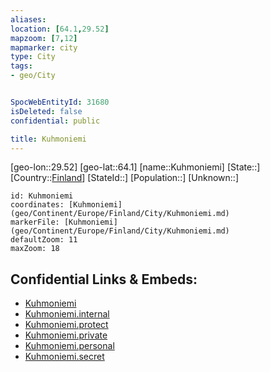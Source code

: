 ```yaml
---
aliases: 
location: [64.1,29.52]
mapzoom: [7,12] 
mapmarker: city 
type: City
tags:
- geo/City


SpocWebEntityId: 31680
isDeleted: false
confidential: public

title: Kuhmoniemi
---
```

[geo-lon::29.52]
[geo-lat::64.1]
[name::Kuhmoniemi]
[State::]
[Country::[Finland](geo/Continent/Europe/Finland.md)]
[StateId::]
[Population::]
[Unknown::]


```leaflet
id: Kuhmoniemi
coordinates: [Kuhmoniemi](geo/Continent/Europe/Finland/City/Kuhmoniemi.md)
markerFile: [Kuhmoniemi](geo/Continent/Europe/Finland/City/Kuhmoniemi.md)
defaultZoom: 11 
maxZoom: 18
```


## Confidential Links & Embeds: 
- [Kuhmoniemi](../../../../../../_public/geo/Continent/Europe/Finland/City/Kuhmoniemi.md) 
- [Kuhmoniemi.internal](../../../../../../_internal/geo/Continent/Europe/Finland/City/Kuhmoniemi.internal.md) 
- [Kuhmoniemi.protect](../../../../../../_protect/geo/Continent/Europe/Finland/City/Kuhmoniemi.protect.md) 
- [Kuhmoniemi.private](../../../../../../_private/geo/Continent/Europe/Finland/City/Kuhmoniemi.private.md) 
- [Kuhmoniemi.personal](../../../../../../_personal/geo/Continent/Europe/Finland/City/Kuhmoniemi.personal.md) 
- [Kuhmoniemi.secret](../../../../../../_secret/geo/Continent/Europe/Finland/City/Kuhmoniemi.secret.md) 
